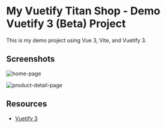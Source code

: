 # My Vuetify Titan Shop - Demo Vuetify 3 (Beta) Project

This is my demo project using Vue 3, Vite, and Vuetify 3.

## Screenshots

![home-page](https://github.com/runyasak/my-vuetify-titan-shop/docs/home-page.png)

![product-detail-page](https://github.com/runyasak/my-vuetify-titan-shop/docs/product-detail-page.png)

## Resources

- [Vuetify 3](https://next.vuetifyjs.com/en/)
